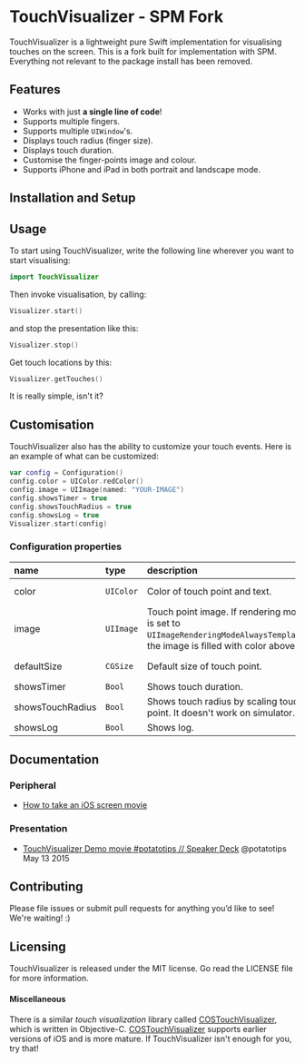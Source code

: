 # TouchVisualizer - SPM Fork

TouchVisualizer is a lightweight pure Swift implementation for visualising touches on the screen. This is a fork built for implementation with SPM.  Everything not relevant to the package install has been removed.

## Features
- Works with just **a single line of code**!
- Supports multiple fingers.
- Supports multiple `UIWindow`'s.
- Displays touch radius (finger size).
- Displays touch duration.
- Customise the finger-points image and colour.
- Supports iPhone and iPad in both portrait and landscape mode.


## Installation and Setup



## Usage

To start using TouchVisualizer, write the following line wherever you want to start visualising:

```swift
import TouchVisualizer
```

Then invoke visualisation, by calling:

```swift
Visualizer.start()
```

and stop the presentation like this:

```swift
Visualizer.stop()
```
Get touch locations by this:

```swift
Visualizer.getTouches()
```

It is really simple, isn't it?

## Customisation

TouchVisualizer also has the ability to customize your touch events. Here is an example of what can be customized:

```swift
var config = Configuration()
config.color = UIColor.redColor()
config.image = UIImage(named: "YOUR-IMAGE")
config.showsTimer = true
config.showsTouchRadius = true
config.showsLog = true
Visualizer.start(config)
```

### Configuration properties

|name|type|description|default|
|:----|:----|:----|:----|
| color | `UIColor` | Color of touch point and text. | default color |
| image | `UIImage` | Touch point image. If rendering mode is set to  `UIImageRenderingModeAlwaysTemplate`, the image is filled with color above. | circle image |
| defaultSize| `CGSize` | Default size of touch point.| 60 x 60px |
| showsTimer| `Bool` | Shows touch duration. | false |
| showsTouchRadius | `Bool` | Shows touch radius by scaling touch point. It doesn't work on simulator. | false |
| showsLog | `Bool` | Shows log. | false |

## Documentation
### Peripheral

- [How to take an iOS screen movie](misc/take_a_movie.md)

### Presentation

- [TouchVisualizer Demo movie #potatotips // Speaker Deck](https://speakerdeck.com/morizotter/touchvisualizer-demo-movie-number-potatotips) @potatotips May 13 2015

## Contributing

Please file issues or submit pull requests for anything you’d like to see! We're waiting! :)

## Licensing
TouchVisualizer is released under the MIT license. Go read the LICENSE file for more information.
#### Miscellaneous
There is a similar *touch visualization* library called [COSTouchVisualizer](https://github.com/conopsys/COSTouchVisualizer), which is written in Objective-C. [COSTouchVisualizer](https://github.com/conopsys/COSTouchVisualizer) supports earlier versions of iOS and is more mature. If TouchVisualizer isn't enough for you, try that!
